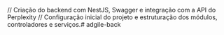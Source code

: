 // Criação do backend com NestJS, Swagger e integração com a API do Perplexity
// Configuração inicial do projeto e estruturação dos módulos, controladores e serviços.#   a d g i l e - b a c k  
 